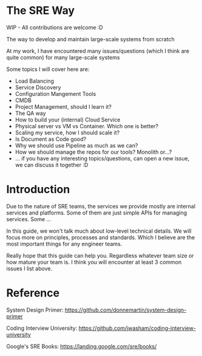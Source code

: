 The SRE Way
===========

WIP - All contributions are welcome :D 

The way to develop and maintain large-scale systems from scratch

At my work, I have encountered many issues/questions (which I think are quite common) for many large-scale systems

Some topics I will cover here are:

* Load Balancing
* Service Discovery
* Configuration Mangement Tools
* CMDB
* Project Management, should I learn it?
* The QA way
* How to build your (internal) Cloud Service
* Physical server vs VM vs Container. Which one is better?
* Scaling my service, how I should scale it?
* Is Document as Code good?
* Why we should use Pipeline as much as we can?
* How we should manage the repos for our tools? Monolith or...?
* ... if you have any interesting topics/questions, can open a new issue, we can discuss it together :D

# Introduction

Due to the nature of SRE teams, the services we provide mostly are internal services and platforms. Some of them are just simple APIs for managing services. Some ...

In this guide, we won't talk much about low-level technical details. We will focus more on principles, processes and standards. Which I believe are the most important things for any engineer teams.

Really hope that this guide can help you. Regardless whatever team size or how mature your team is. I think you will encounter at least 3 common issues I list above.

# Reference

System Design Primer: https://github.com/donnemartin/system-design-primer

Coding Interview University: https://github.com/jwasham/coding-interview-university

Google's SRE Books: https://landing.google.com/sre/books/
